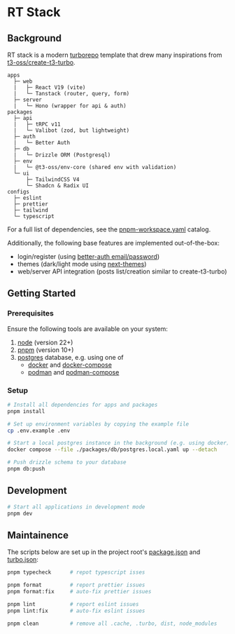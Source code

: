 # RT Stack 

## Background

RT stack is a modern [turborepo](https://turbo.build/repo/docs) template that drew many inspirations from
[t3-oss/create-t3-turbo](https://github.com/t3-oss/create-t3-turbo).

```
apps
  ├─ web
  |   ├─ React V19 (vite)
  |   └─ Tanstack (router, query, form)
  ├─ server
  |   └─ Hono (wrapper for api & auth)
packages
  ├─ api
  |   ├─ tRPC v11
  |   └─ Valibot (zod, but lightweight)
  ├─ auth
  |   └─ Better Auth
  ├─ db
  |   └─ Drizzle ORM (Postgresql)
  ├─ env
  |   └─ @t3-oss/env-core (shared env with validation)
  └─ ui
      ├─ TailwindCSS V4
      └─ Shadcn & Radix UI
configs
  ├─ eslint
  ├─ prettier
  ├─ tailwind
  └─ typescript
```

For a full list of dependencies, see the [pnpm-workspace.yaml](pnpm-workspace.yaml) catalog.

Additionally, the following base features are implemented out-of-the-box:
- login/register (using [better-auth email/password](https://www.better-auth.com/docs/authentication/email-password))
- themes (dark/light mode using [next-themes](github.com/pacocoursey/next-themes))
- web/server API integration (posts list/creation similar to create-t3-turbo)

## Getting Started

### Prerequisites

Ensure the following tools are available on your system:
1. [node](https://nodejs.org/en/download) (version 22+)
1. [pnpm](https://pnpm.io/installation) (version 10+)
1. [postgres](https://www.postgresql.org) database, e.g. using one of
    - [docker](https://docs.docker.com/engine/install) and [docker-compose](https://docs.docker.com/compose)
    - [podman](https://podman.io/docs/installation) and [podman-compose](https://github.com/containers/podman-compose)

### Setup

```sh
# Install all dependencies for apps and packages
pnpm install

# Set up environment variables by copying the example file
cp .env.example .env

# Start a local postgres instance in the background (e.g. using docker)
docker compose --file ./packages/db/postgres.local.yaml up --detach

# Push drizzle schema to your database
pnpm db:push
```

## Development

```sh
# Start all applications in development mode
pnpm dev
```

## Maintainence

The scripts below are set up in the project root's [package.json](package.json) and [turbo.json](turbo.json):

```sh
pnpm typecheck      # repot typescript isses

pnpm format         # report prettier issues
pnpm format:fix     # auto-fix prettier issues

pnpm lint           # report eslint issues
pnpm lint:fix       # auto-fix eslint issues

pnpm clean          # remove all .cache, .turbo, dist, node_modules
```
